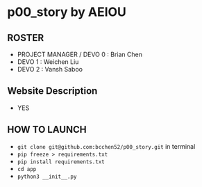 # p00_story by AEIOU

## ROSTER
* PROJECT MANAGER / DEVO 0 : Brian Chen
* DEVO 1 : Weichen Liu
* DEVO 2 : Vansh Saboo

## Website Description
* YES

## HOW TO LAUNCH
* ```git clone git@github.com:bcchen52/p00_story.git``` in terminal
* ```pip freeze > requirements.txt```
* ```pip install requirements.txt```
* ```cd app```
* ```python3 __init__.py```
